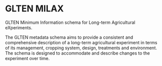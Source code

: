 # GLTEN MILAX
GLTEN Minimum Information schema for Long-term Agricultural eXperiments.

The GLTEN metadata schema aims to provide a consistent and comprehensive description of a long-term agricultural experiment in terms of its management, cropping system, design, treatments and environment. The schema is designed to accommodate and describe changes to the experiment over time.
